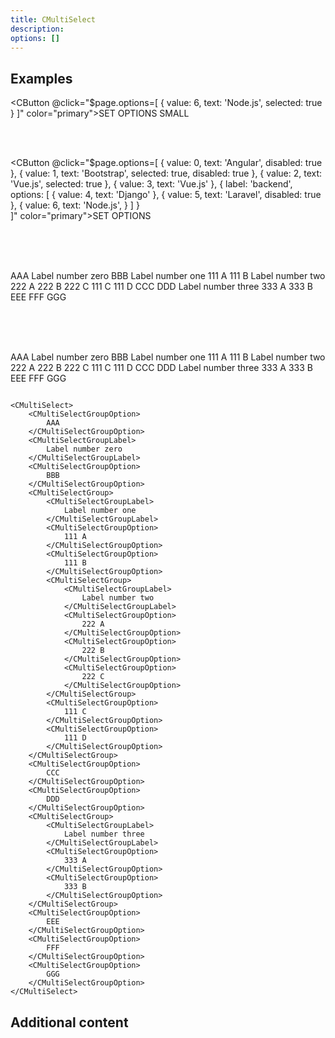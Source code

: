 ```yaml
---
title: CMultiSelect
description: 
options: []
---
```


## Examples

<CButton @click="$page.options=[
    {
        value: 6,
        text: 'Node.js',
        selected: true
    } 
]" color="primary">SET OPTIONS SMALL</CButton>

<br><br>

<CButton @click="$page.options=[
       {
        value: 0,
        text: 'Angular',
        disabled: true
      },
      {
        value: 1,
        text: 'Bootstrap',
        selected: true,
        disabled: true
      },
      {
        value: 2,
        text: 'Vue.js',
        selected: true
      },
      {
        value: 3,
        text: 'Vue.js'
      },
      {
        label: 'backend',
        options: [
          {
            value: 4,
            text: 'Django'
          },
          {
            value: 5,
            text: 'Laravel',
            disabled: true
          },
          {
            value: 6,
            text: 'Node.js',
          }
        ]
      }   
]" color="primary">SET OPTIONS</CButton>


<CMultiSelect search :options="$page.options">
</CMultiSelect>


<br><br><br>

<CMultiSelect :search="true" selectionType="tag" optionsMaxHeight="400">
    <CMultiSelectGroupOption value="WWW AAA" selected disabled>
        AAA
    </CMultiSelectGroupOption>
    <CMultiSelectGroupLabel>
        Label number zero
    </CMultiSelectGroupLabel>
    <CMultiSelectGroupOption value="WWW BBB" disabled>
        BBB
    </CMultiSelectGroupOption>
    <CMultiSelectGroup>
        <CMultiSelectGroupLabel>
            Label number one
        </CMultiSelectGroupLabel>
        <CMultiSelectGroupOption value="WWW 111 A">
            111 A 
        </CMultiSelectGroupOption>
        <CMultiSelectGroupOption value="WWW 111 B" disabled>
            111 B
        </CMultiSelectGroupOption>
        <CMultiSelectGroup>
            <CMultiSelectGroupLabel>
                Label number two
            </CMultiSelectGroupLabel>
            <CMultiSelectGroupOption selected>
                222 A
            </CMultiSelectGroupOption>
            <CMultiSelectGroupOption selected>
                222 B
            </CMultiSelectGroupOption>
            <CMultiSelectGroupOption>
                222 C
            </CMultiSelectGroupOption>            
        </CMultiSelectGroup>
        <CMultiSelectGroupOption>
            111 C
        </CMultiSelectGroupOption>
        <CMultiSelectGroupOption>
            111 D
        </CMultiSelectGroupOption>
    </CMultiSelectGroup>
    <CMultiSelectGroupOption>
        CCC
    </CMultiSelectGroupOption>
    <CMultiSelectGroupOption>
        DDD
    </CMultiSelectGroupOption>
    <CMultiSelectGroup>
        <CMultiSelectGroupLabel>
            Label number three
        </CMultiSelectGroupLabel>
        <CMultiSelectGroupOption>
            333 A
        </CMultiSelectGroupOption>
        <CMultiSelectGroupOption>
            333 B
        </CMultiSelectGroupOption>
    </CMultiSelectGroup>
    <CMultiSelectGroupOption>
        EEE
    </CMultiSelectGroupOption>
    <CMultiSelectGroupOption>
        FFF
    </CMultiSelectGroupOption>
    <CMultiSelectGroupOption>
        GGG
    </CMultiSelectGroupOption>
</CMultiSelect>


<br><br><br>

<CMultiSelect :search="true" selectionType="tag" optionsMaxHeight="400">
    <CMultiSelectGroupOption value="WWW AAA">
        AAA
    </CMultiSelectGroupOption>
    <CMultiSelectGroupLabel>
        Label number zero
    </CMultiSelectGroupLabel>
    <CMultiSelectGroupOption value="WWW BBB">
        BBB
    </CMultiSelectGroupOption>
    <CMultiSelectGroup>
        <CMultiSelectGroupLabel>
            Label number one
        </CMultiSelectGroupLabel>
        <CMultiSelectGroupOption value="WWW 111 A">
            111 A 
        </CMultiSelectGroupOption>
        <CMultiSelectGroupOption value="WWW 111 B">
            111 B
        </CMultiSelectGroupOption>
        <CMultiSelectGroup>
            <CMultiSelectGroupLabel>
                Label number two
            </CMultiSelectGroupLabel>
            <CMultiSelectGroupOption>
                222 A
            </CMultiSelectGroupOption>
            <CMultiSelectGroupOption>
                222 B
            </CMultiSelectGroupOption>
            <CMultiSelectGroupOption>
                222 C
            </CMultiSelectGroupOption>            
        </CMultiSelectGroup>
        <CMultiSelectGroupOption>
            111 C
        </CMultiSelectGroupOption>
        <CMultiSelectGroupOption>
            111 D
        </CMultiSelectGroupOption>
    </CMultiSelectGroup>
    <CMultiSelectGroupOption>
        CCC
    </CMultiSelectGroupOption>
    <CMultiSelectGroupOption>
        DDD
    </CMultiSelectGroupOption>
    <CMultiSelectGroup>
        <CMultiSelectGroupLabel>
            Label number three
        </CMultiSelectGroupLabel>
        <CMultiSelectGroupOption>
            333 A
        </CMultiSelectGroupOption>
        <CMultiSelectGroupOption>
            333 B
        </CMultiSelectGroupOption>
    </CMultiSelectGroup>
    <CMultiSelectGroupOption>
        EEE
    </CMultiSelectGroupOption>
    <CMultiSelectGroupOption>
        FFF
    </CMultiSelectGroupOption>
    <CMultiSelectGroupOption>
        GGG
    </CMultiSelectGroupOption>
</CMultiSelect>

```vue

<CMultiSelect>
    <CMultiSelectGroupOption>
        AAA
    </CMultiSelectGroupOption>
    <CMultiSelectGroupLabel>
        Label number zero
    </CMultiSelectGroupLabel>
    <CMultiSelectGroupOption>
        BBB
    </CMultiSelectGroupOption>
    <CMultiSelectGroup>
        <CMultiSelectGroupLabel>
            Label number one
        </CMultiSelectGroupLabel>
        <CMultiSelectGroupOption>
            111 A 
        </CMultiSelectGroupOption>
        <CMultiSelectGroupOption>
            111 B
        </CMultiSelectGroupOption>
        <CMultiSelectGroup>
            <CMultiSelectGroupLabel>
                Label number two
            </CMultiSelectGroupLabel>
            <CMultiSelectGroupOption>
                222 A
            </CMultiSelectGroupOption>
            <CMultiSelectGroupOption>
                222 B
            </CMultiSelectGroupOption>
            <CMultiSelectGroupOption>
                222 C
            </CMultiSelectGroupOption>            
        </CMultiSelectGroup>
        <CMultiSelectGroupOption>
            111 C
        </CMultiSelectGroupOption>
        <CMultiSelectGroupOption>
            111 D
        </CMultiSelectGroupOption>
    </CMultiSelectGroup>
    <CMultiSelectGroupOption>
        CCC
    </CMultiSelectGroupOption>
    <CMultiSelectGroupOption>
        DDD
    </CMultiSelectGroupOption>
    <CMultiSelectGroup>
        <CMultiSelectGroupLabel>
            Label number three
        </CMultiSelectGroupLabel>
        <CMultiSelectGroupOption>
            333 A
        </CMultiSelectGroupOption>
        <CMultiSelectGroupOption>
            333 B
        </CMultiSelectGroupOption>
    </CMultiSelectGroup>
    <CMultiSelectGroupOption>
        EEE
    </CMultiSelectGroupOption>
    <CMultiSelectGroupOption>
        FFF
    </CMultiSelectGroupOption>
    <CMultiSelectGroupOption>
        GGG
    </CMultiSelectGroupOption>
</CMultiSelect>

```




## Additional content
